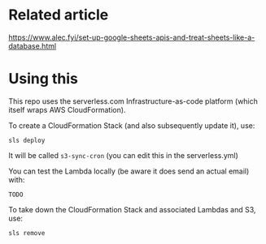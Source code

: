 # Related article
https://www.alec.fyi/set-up-google-sheets-apis-and-treat-sheets-like-a-database.html

# Using this


This repo uses the serverless.com Infrastructure-as-code platform (which itself wraps AWS CloudFormation).

To create a CloudFormation Stack (and also subsequently update it), use:
``` 
sls deploy
```

It will be called `s3-sync-cron` (you can edit this in the serverless.yml)

You can test the Lambda locally (be aware it does send an actual email) with:

```
TODO
```

To take down the CloudFormation Stack and associated Lambdas and S3, use:
```
sls remove
```

